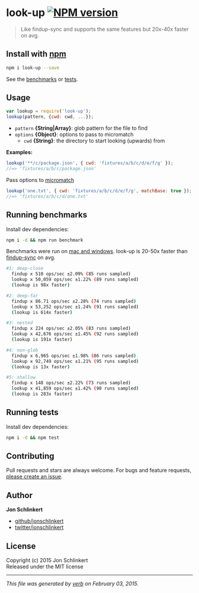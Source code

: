 # look-up [![NPM version](https://badge.fury.io/js/look-up.svg)](http://badge.fury.io/js/look-up)

> Like findup-sync and supports the same features but 20x-40x faster on avg.

## Install with [npm](npmjs.org)

```bash
npm i look-up --save
```

See the [benchmarks](#run-benchmarks) or [tests](./test.js).

## Usage

```js
var lookup = require('look-up');
lookup(pattern, {cwd: cwd, ...});
```

- `pattern` **{String|Array}**: glob pattern for the file to find
- `options` **{Object}**: options to pass to micromatch
    + `cwd` **{String}**: the directory to start looking (upwards) from


**Examples:**

```js
lookup('**/c/package.json', { cwd: 'fixtures/a/b/c/d/e/f/g' });
//=> 'fixtures/a/b/c/package.json'
```

Pass options to [micromatch]

```js
lookup('one.txt', { cwd: 'fixtures/a/b/c/d/e/f/g', matchBase: true });
//=> 'fixtures/a/b/c/d/one.txt'
```

## Running benchmarks

Install dev dependencies:

```bash
npm i -d && npm run benchmark
```

Benchmarks were run on [mac and windows](https://github.com/jonschlinkert/look-up/issues/1). look-up is 20-50x faster than [findup-sync] on avg.

```bash
#1: deep-close
  findup x 510 ops/sec ±2.09% (85 runs sampled)
  lookup x 50,059 ops/sec ±1.22% (89 runs sampled)
  (lookup is 98x faster)

#2: deep-far
  findup x 86.71 ops/sec ±2.28% (74 runs sampled)
  lookup x 53,252 ops/sec ±1.24% (91 runs sampled)
  (lookup is 614x faster)

#3: nested
  findup x 224 ops/sec ±2.05% (83 runs sampled)
  lookup x 42,676 ops/sec ±1.45% (92 runs sampled)
  (lookup is 191x faster)

#4: non-glob
  findup x 6,965 ops/sec ±1.98% (86 runs sampled)
  lookup x 92,749 ops/sec ±1.21% (95 runs sampled)
  (lookup is 13x faster)

#5: shallow
  findup x 148 ops/sec ±2.22% (73 runs sampled)
  lookup x 41,859 ops/sec ±1.42% (90 runs sampled)
  (lookup is 283x faster)
```

## Running tests

Install dev dependencies:

```bash
npm i -d && npm test
```

## Contributing
Pull requests and stars are always welcome. For bugs and feature requests, [please create an issue](https://github.com/jonschlinkert/look-up/issues).

## Author

**Jon Schlinkert**
 
+ [github/jonschlinkert](https://github.com/jonschlinkert)
+ [twitter/jonschlinkert](http://twitter.com/jonschlinkert) 

## License
Copyright (c) 2015 Jon Schlinkert  
Released under the MIT license

***

_This file was generated by [verb](https://github.com/assemble/verb) on February 03, 2015._

[micromatch]: http://github.com/isaacs/micromatch
[findup-sync]: https://github.com/cowboy/node-findup-sync
